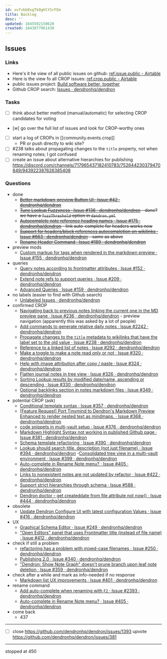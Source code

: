 ```yaml
---
id: xvfvbb8xgTk0gHlYSrFEm
title: Backlog
desc: ''
updated: 1645502150620
created: 1643077961430
---
```


## Issues

### Links

-   Here's it he view of all public issues on github: [ref.issue.public - Airtable](https://airtable.com/shrEs45MHwoEF6Bzp/tblEKgeLwxRTwUWil)
-   Here is the view fo all CROP issues: [ref.crop.public - Airtable](https://airtable.com/shrnIyOMe5mO32gHN)
-   public issues project: [Build software better, together](https://github.com/orgs/dendronhq/projects/7)
-   Github CROP search: [Issues · dendronhq/dendron](https://github.com/dendronhq/dendron/labels/kind.crop)

### Tasks

-   [ ] think about better method (manual/automatic) for selecting CROP candidates for voting
-   [w] go over the full list of issues and look for CROP-worthy ones
-   [ ] start a log of CROPs in [[community.events.crop]]
    -   PR or push directly to wiki site?
-   [ ] #238 talks about propagating changes to the `title` property, not when renaming notes; I got confused
-   [ ] create an issue about alternative hierarchies for publishing <https://discord.com/channels/717965437182410783/752644230379470849/943922387626385408>

### Questions

-   done
    -   ~~[Better markdown-preview Button UI · Issue #42 · dendronhq/dendron](https://github.com/dendronhq/dendron/issues/42)~~
    -   ~~[Tune Lookup Fuzzyness · Issue #136 · dendronhq/dendron](https://github.com/dendronhq/dendron/issues/136) - done? we have a `fuzzThreshold` option in `dendron.yml`~~
    -   ~~[Autocomplete note reference heading names · Issue #175 · dendronhq/dendron](https://github.com/dendronhq/dendron/issues/175) - link auto-complete for headers works now~~
    -   ~~[Support for headers/block references autocompletion on wikilinks · Issue #663 · dendronhq/dendron](https://github.com/dendronhq/dendron/issues/663) - same as above~~
    -   ~~[Rename Header Command · Issue #189 · dendronhq/dendron](https://github.com/dendronhq/dendron/issues/189)~~
-   preview mods
    -   [Custom markup for tags when rendered in the markdown preview · Issue #155 · dendronhq/dendron](https://github.com/dendronhq/dendron/issues/155)
-   queries
    -   [Query notes according to frontmatter attributes · Issue #152 · dendronhq/dendron](https://github.com/dendronhq/dendron/issues/152)
    -   [Extend note refs to support queries · Issue #209 · dendronhq/dendron](https://github.com/dendronhq/dendron/issues/209)
    -   [Advanced Queries · Issue #159 · dendronhq/dendron](https://github.com/dendronhq/dendron/issues/159)
-   no labels (easier to find with Github search)
    -   [Unlabeled Issues · dendronhq/dendron](https://github.com/dendronhq/dendron/issues?q=is:open+is:issue+no:label)
-   confirmed CROP
    -   [Navigating back to previous notes linking the current one in the MD preview pane · Issue #236 · dendronhq/dendron](https://github.com/dendronhq/dendron/issues/236) - preview navigation (apparently this was asked by a lot of people)
    -   [Add commands to generate relative daily notes · Issue #2242 · dendronhq/dendron](https://github.com/dendronhq/dendron/issues/2242)
    -   [Propagate changes to the `title` metadata to wikilinks that have the label set to the old value · Issue #238 · dendronhq/dendron](https://github.com/dendronhq/dendron/issues/238)
    -   [Reference to a linked list of notes · Issue #292 · dendronhq/dendron](https://github.com/dendronhq/dendron/issues/292)
    -   [Make a toggle to make a note read only or not · Issue #320 · dendronhq/dendron](https://github.com/dendronhq/dendron/issues/320)
    -   [Help with image attribution after copy / paste · Issue #324 · dendronhq/dendron](https://github.com/dendronhq/dendron/issues/324)
    -   [Flatten journal notes in tree view · Issue #326 · dendronhq/dendron](https://github.com/dendronhq/dendron/issues/326)
    -   [Sorting Lookup results by modified date/name, ascending or descending · Issue #330 · dendronhq/dendron](https://github.com/dendronhq/dendron/issues/330)
    -   [Optional backlinks section in notes markdown files · Issue #349 · dendronhq/dendron](https://github.com/dendronhq/dendron/issues/349)
-   potential CROP (ask)
    -   [Conditional template syntax · Issue #357 · dendronhq/dendron](https://github.com/dendronhq/dendron/issues/357)
    -   [[Feature Request] Port Tinymind to Dendron's Markdown Preview Enhanced to render nested text as mindmaps. · Issue #368 · dendronhq/dendron](https://github.com/dendronhq/dendron/issues/368)
    -   [code snippets in multi-vault setup · Issue #376 · dendronhq/dendron](https://github.com/dendronhq/dendron/issues/376)
    -   [Markdown Highlight Syntax not working in published Github page · Issue #381 · dendronhq/dendron](https://github.com/dendronhq/dendron/issues/381)
    -   [Schema template refactoring · Issue #390 · dendronhq/dendron](https://github.com/dendronhq/dendron/issues/390)
    -   [Lookup should search title, description (not just filename) · Issue #394 · dendronhq/dendron](https://github.com/dendronhq/dendron/issues/394) -[Consolidated tree view in a multi-vault environment · Issue #399 · dendronhq/dendron](https://github.com/dendronhq/dendron/issues/399)
    -   [Auto-complete in Rename Note menu? · Issue #405 · dendronhq/dendron](https://github.com/dendronhq/dendron/issues/405)
    -   [Links to nonexistent notes are not updated by refactor · Issue #422 · dendronhq/dendron](https://github.com/dendronhq/dendron/issues/422)
    -   [Support strict hierarchies through schema · Issue #588 · dendronhq/dendron](https://github.com/dendronhq/dendron/issues/588)
    -   [Dendron doctor - get createddate from file attribute not now() · Issue #444 · dendronhq/dendron](https://github.com/dendronhq/dendron/issues/444)
-   obsolete
    -   [Update Dendron Configure UI with latest configuration Values · Issue #416 · dendronhq/dendron](https://github.com/dendronhq/dendron/issues/416)
-   UX
    -   [Graphical Schema Editor · Issue #249 · dendronhq/dendron](https://github.com/dendronhq/dendron/issues/249)
    -   ["Open Editors" panel that uses Frontmatter title (instead of file name) · Issue #412 · dendronhq/dendron](https://github.com/dendronhq/dendron/issues/412)
-   check if still a problem
    -   [refactoring has a problem with mixed-case filenames · Issue #250 · dendronhq/dendron](https://github.com/dendronhq/dendron/issues/250)
    -   [Publishing 2.0 · Issue #340 · dendronhq/dendron](https://github.com/dendronhq/dendron/issues/340)
    -   ["Dendron: Show Note Graph" doesn't prune branch upon leaf note deletion · Issue #359 · dendronhq/dendron](https://github.com/dendronhq/dendron/issues/359)
-   check after a while and mark as info-needed if no response
    -   [Markdown list UX improvements · Issue #401 · dendronhq/dendron](https://github.com/dendronhq/dendron/issues/401)
-   rename command
    -   [Add auto-complete when renaming with `F2` · Issue #2393 · dendronhq/dendron](https://github.com/dendronhq/dendron/issues/2393)
    -   [Auto-complete in Rename Note menu? · Issue #405 · dendronhq/dendron](https://github.com/dendronhq/dendron/issues/405)
-   come back
    -   437

---

-   [ ] close <https://github.com/dendronhq/dendron/issues/1393> upvote <https://github.com/dendronhq/dendron/issues/381>

---

stopped at 450
